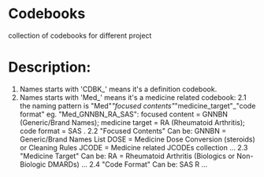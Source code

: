# Codebooks
collection of codebooks for different project

# Description:
  1. Names starts with 'CDBK_' means it's a definition codebook.
  2. Names starts with 'Med_' means it's a medicine related codebook:
    2.1 the naming pattern is "Med"_"focused contents"_"medicine_target"_"code format"
      eg. "Med_GNNBN_RA_SAS": focused content = GNNBN (Generic/Brand Names); 
                              medicine target = RA (Rheumatoid Arthritis);
                              code format     = SAS .
    2.2 "Focused Contents" Can be:
        GNNBN = Generic/Brand Names List
        DOSE  = Medicine Dose Conversion (steroids) or Cleaning Rules
        JCODE = Medicine related JCODEs collection
        ...
    2.3 "Medicine Target" Can be:
        RA = Rheumatoid Arthritis (Biologics or Non-Biologic DMARDs)
        ...
    2.4 "Code Format" Can be:
        SAS
        R
        ...
    
        
      
